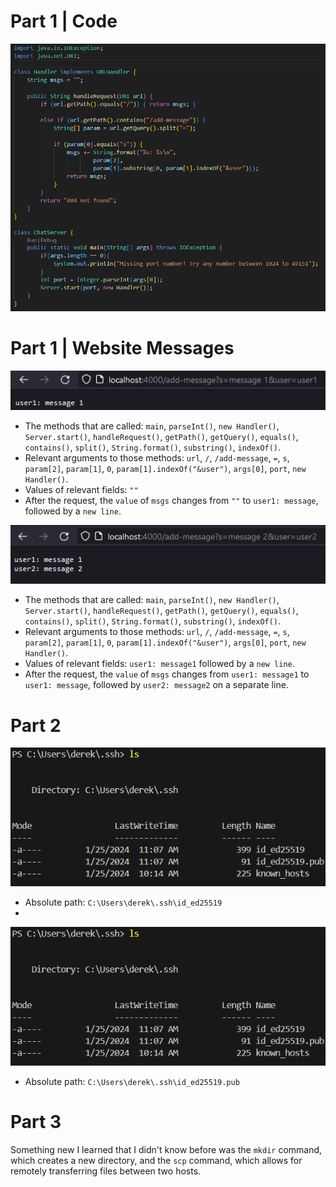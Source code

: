 # Part 1 | Code
![Code](code.png)
# Part 1 | Website Messages
![Add Message 1](message1.png)
* The methods that are called: `main`, `parseInt()`, `new Handler()`, `Server.start()`, `handleRequest()`, `getPath()`, `getQuery()`, `equals()`, `contains()`, `split()`, `String.format()`, `substring()`, `indexOf()`.
* Relevant arguments to those methods: `url`, `/`, `/add-message`, `=`, `s`, `param[2]`, `param[1]`, `0`, `param[1].indexOf("&user")`, `args[0]`, `port`, `new Handler()`.
* Values of relevant fields: `""`
* After the request, the `value` of `msgs` changes from `""` to `user1: message`, followed by a `new line`.

![Add Message 2](message2.png)
* The methods that are called: `main`, `parseInt()`, `new Handler()`, `Server.start()`, `handleRequest()`, `getPath()`, `getQuery()`, `equals()`, `contains()`, `split()`, `String.format()`, `substring()`, `indexOf()`.
* Relevant arguments to those methods: `url`, `/`, `/add-message`, `=`, `s`, `param[2]`, `param[1]`, `0`, `param[1].indexOf("&user")`, `args[0]`, `port`, `new Handler()`.
* Values of relevant fields: `user1: message1` followed by a `new line`.
* After the request, the `value` of `msgs` changes from `user1: message1` to `user1: message`, followed by `user2: message2` on a separate line.

# Part 2
![Private Key](keys.png)
* Absolute path: `C:\Users\derek\.ssh\id_ed25519`
* 
![Public Key](keys.png)
* Absolute path: `C:\Users\derek\.ssh\id_ed25519.pub`

# Part 3
Something new I learned that I didn't know before was the `mkdir` command, which creates a new directory, and the `scp` command, which allows for remotely transferring files between two hosts.
